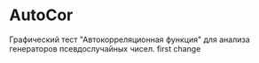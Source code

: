 # AutoCor
Графический тест "Автокорреляционная функция" для анализа генераторов псевдослучайных чисел.
first change
